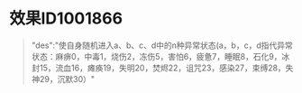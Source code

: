 # 效果ID1001866
> "des":"使自身随机进入a、b、c、d中的n种异常状态(a，b，c，d指代异常状态：麻痹0，中毒1，烧伤2，冻伤5，害怕6，疲惫7，睡眠8，石化9，冰封15，流血16，瘫痪19，失明20，焚烬22，诅咒23，感染27，束缚28，失神29，沉默30）"
